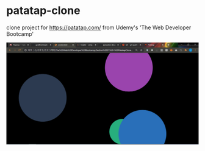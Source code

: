 # patatap-clone

clone project for https://patatap.com/ from Udemy's 'The Web Developer Bootcamp'

![demo](resources/images/demo.png)